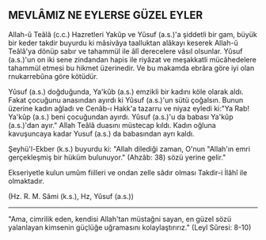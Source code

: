 ## MEVLÂMIZ NE EYLERSE GÜZEL EYLER

Allah-û Teâlâ (c.c.) Hazretleri Yakûp ve Yûsuf (a.s.)'a şiddetli bir gam, büyük bir keder takdir bu­yurdu ki mâsivâya taalluktan alâkayı keserek Al­lah-û Teâlâ'ya dönüp sabır ve tahammül ile âlî derecelere vâsıl olsunlar. Yûsuf (a.s.)'un on iki sene zindandan hapis ile riyâzat ve meşakkatli mücâhedelere tahammül etmesi bu hikmet üzeri­nedir. Ve bu makamda ebrâra göre iyi olan rnukarrebûna göre kötüdür.

Yûsuf (a.s.) doğduğunda, Ya'kûb (a.s.) emzikli bir kadını köle olarak aldı. Fakat çocuğunu anasın­dan ayırdı ki Yûsuf (a.s.)'un sütü çoğalsın. Bunun üzerine kadın ağladı ve Cenâb-ı Hakk'a tazarru ve niyaz eyledi ki:"Ya Rab! Ya'kûp (a.s.) beni çocu­ğundan ayırdı. Yûsuf (a.s.)'u da babası Ya'kûp (a.s.)'dan ayır." Allah Teâlâ duasını müstecap kıl­dı. Kadın oğluna kavuşuncaya kadar Yusuf (a.s.) da babasından ayrı kaldı.

Şeyhü'l-Ekber (k.s.) buyurdu ki: "Allah dilediği zaman, O'nun "Allah'ın emri gerçekleşmiş bir hü­küm bulunuyor." (Ahzâb: 38) sözü yerine gelir."

Ekseriyetle kulun umûm fiilleri ve ondan zelle sâdır olması Takdir-i İlâhî ile olmaktadır.

(Hz. R. M. Sâmi (k.s.), Hz, Yûsuf (a.s.))

<hr>

"Ama, cimrilik eden, kendisi Allah'tan müstağni sayan, en güzel sözü yalanlayan kimsenin güçlüğe uğramasını kolaylaştırırız." (Leyl Sûresi: 8-10)
